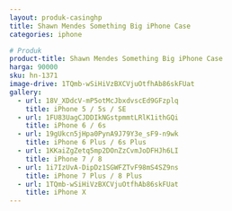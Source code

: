 ```yaml
---
layout: produk-casinghp
title: Shawn Mendes Something Big iPhone Case
categories: iphone

# Produk
product-title: Shawn Mendes Something Big iPhone Case
harga: 90000
sku: hn-1371
image-drive: 1TQmb-wSiHiVzBXCVjuOtfhAb86skFUat
gallery:
  - url: 18V_XDdcV-mP5otMcJbxdvscEd9GFzplq
    title: iPhone 5 / 5s / SE
  - url: 1FU83UagCJDDIkNGstpmmtLRlK1ithGQi
    title: iPhone 6 / 6s
  - url: 19gUkcn5jHpa0PynA9J79Y3e_sF9-n9wk
    title: iPhone 6 Plus / 6s Plus
  - url: 1KKaiZgZetq5mp2DOnZzCvmJoDFHJh6LI
    title: iPhone 7 / 8
  - url: 1i7IzUvA-DipDz1SGWFZTvF98mS4SZ9ns
    title: iPhone 7 Plus / 8 Plus
  - url: 1TQmb-wSiHiVzBXCVjuOtfhAb86skFUat
    title: iPhone X
---
```

